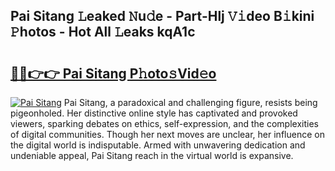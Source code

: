 ## Pai Sitang 𝙻eaked 𝙽u𝚍e - Part-Hlj 𝚅𝚒deo B𝚒kini 𝙿hotos - Hot All 𝙻eaks kqA1c

# <h2><a href="http://ld4j8e.urlbe.top/?page=Pai+Sitang">🔗🔗👉👉 Pai Sitang P𝚑oto𝚜Vid𝚎o</a></h2>

[![Pai Sitang](https://i.imgur.com/eBuTRDB.gif)](http://ld4j8e.urlbe.top/?page=Pai+Sitang)
Pai Sitang, a paradoxical and challenging figure, resists being pigeonholed. Her distinctive online style has captivated and provoked viewers, sparking debates on ethics, self-expression, and the complexities of digital communities. Though her next moves are unclear, her influence on the digital world is indisputable. Armed with unwavering dedication and undeniable appeal, Pai Sitang reach in the virtual world is expansive.
